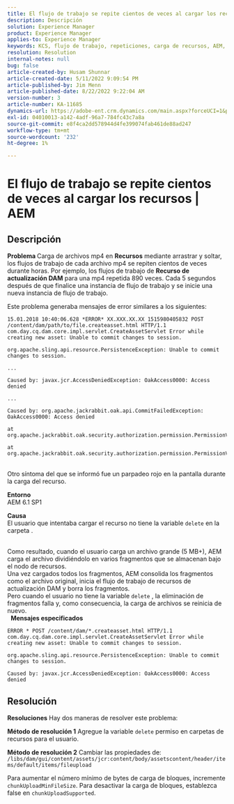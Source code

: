 ```yaml
---
title: El flujo de trabajo se repite cientos de veces al cargar los recursos | AEM
description: Descripción
solution: Experience Manager
product: Experience Manager
applies-to: Experience Manager
keywords: KCS, flujo de trabajo, repeticiones, carga de recursos, AEM, Adobe Experience Manager, 6.1
resolution: Resolution
internal-notes: null
bug: false
article-created-by: Husam Shunnar
article-created-date: 5/11/2022 9:09:54 PM
article-published-by: Jim Menn
article-published-date: 8/22/2022 9:22:04 AM
version-number: 3
article-number: KA-11685
dynamics-url: https://adobe-ent.crm.dynamics.com/main.aspx?forceUCI=1&pagetype=entityrecord&etn=knowledgearticle&id=b13e57af-6ed1-ec11-a7b5-00224809c399
exl-id: 04010013-a142-4adf-96a7-784fc43c7a8a
source-git-commit: e8f4ca2dd578944d4fe399074fab461de88ad247
workflow-type: tm+mt
source-wordcount: '232'
ht-degree: 1%

---
```


# El flujo de trabajo se repite cientos de veces al cargar los recursos | AEM

## Descripción


<b>Problema </b>
Carga de archivos mp4 en <b>Recursos</b> mediante arrastrar y soltar, los flujos de trabajo de cada archivo mp4 se repiten cientos de veces durante horas.
Por ejemplo, los flujos de trabajo de <b>Recurso de actualización DAM</b> para una mp4 repetida 890 veces. Cada 5 segundos después de que finalice una instancia de flujo de trabajo y se inicie una nueva instancia de flujo de trabajo.

Este problema generaba mensajes de error similares a los siguientes:


```
15.01.2018 10:40:06.628 *ERROR* XX.XXX.XX.XX 1515980405832 POST /content/dam/path/to/file.createasset.html HTTP/1.1 com.day.cq.dam.core.impl.servlet.CreateAssetServlet Error while creating new asset: Unable to commit changes to session.

org.apache.sling.api.resource.PersistenceException: Unable to commit changes to session.

...

Caused by: javax.jcr.AccessDeniedException: OakAccess0000: Access denied

...

Caused by: org.apache.jackrabbit.oak.api.CommitFailedException: OakAccess0000: Access denied

at org.apache.jackrabbit.oak.security.authorization.permission.PermissionValidator.checkPermissions(PermissionValidator.java:212)

at org.apache.jackrabbit.oak.security.authorization.permission.PermissionValidator.childNodeDeleted(PermissionValidator.java:168)
```


<br>Otro síntoma del que se informó fue un parpadeo rojo en la pantalla durante la carga del recurso.

<b>Entorno</b>
<br>AEM 6.1 SP1

<b>Causa </b>
<br>El usuario que intentaba cargar el recurso no tiene la variable `delete` en la carpeta .

<br>Como resultado, cuando el usuario carga un archivo grande (5 MB+), AEM carga el archivo dividiéndolo en varios fragmentos que se almacenan bajo el nodo de recursos.
<br>Una vez cargados todos los fragmentos, AEM consolida los fragmentos como el archivo original, inicia el flujo de trabajo de recursos de actualización DAM y borra los fragmentos.
<br>Pero cuando el usuario no tiene la variable `delete` , la eliminación de fragmentos falla y, como consecuencia, la carga de archivos se reinicia de nuevo.
<br> 
<b>Mensajes especificados</b>



```
ERROR * POST /content/dam/*.createasset.html HTTP/1.1 com.day.cq.dam.core.impl.servlet.CreateAssetServlet Error while creating new asset: Unable to commit changes to session.

org.apache.sling.api.resource.PersistenceException: Unable to commit changes to session.

Caused by: javax.jcr.AccessDeniedException: OakAccess0000: Access denied
```



## Resolución


<b>Resoluciones</b>
Hay dos maneras de resolver este problema:<b> </b>

<b>Método de resolución 1</b>
Agregue la variable `delete` permiso en carpetas de recursos para el usuario.

<b>Método de resolución 2</b>
Cambiar las propiedades de:
`/libs/dam/gui/content/assets/jcr:content/body/assetscontent/header/items/default/items/fileupload`

Para aumentar el número mínimo de bytes de carga de bloques, incremente `chunkUploadMinFileSize`.
Para desactivar la carga de bloques, establezca false en `chunkUploadSupported`.
